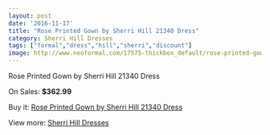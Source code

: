 ```yaml
---
layout: post
date: '2016-11-17'
title: "Rose Printed Gown by Sherri Hill 21340 Dress"
category: Sherri Hill Dresses
tags: ["formal","dress","hill","sherri","discount"]
image: http://www.neoformal.com/17575-thickbox_default/rose-printed-gown-by-sherri-hill-21340-dress.jpg
---
```

Rose Printed Gown by Sherri Hill 21340 Dress

On Sales: **$362.99**
<a href="https://www.neoformal.com/en/sherri-hill-dresses-2014/5735-rose-printed-gown-by-sherri-hill-21340-dress.html"><amp-img layout="responsive" width="600" height="600" src="//www.neoformal.com/17575-thickbox_default/rose-printed-gown-by-sherri-hill-21340-dress.jpg" alt="Rose Printed Gown by Sherri Hill 21340 Dress 0" /></a>
<a href="https://www.neoformal.com/en/sherri-hill-dresses-2014/5735-rose-printed-gown-by-sherri-hill-21340-dress.html"><amp-img layout="responsive" width="600" height="600" src="//www.neoformal.com/17576-thickbox_default/rose-printed-gown-by-sherri-hill-21340-dress.jpg" alt="Rose Printed Gown by Sherri Hill 21340 Dress 1" /></a>
<a href="https://www.neoformal.com/en/sherri-hill-dresses-2014/5735-rose-printed-gown-by-sherri-hill-21340-dress.html"><amp-img layout="responsive" width="600" height="600" src="//www.neoformal.com/17577-thickbox_default/rose-printed-gown-by-sherri-hill-21340-dress.jpg" alt="Rose Printed Gown by Sherri Hill 21340 Dress 2" /></a>
<a href="https://www.neoformal.com/en/sherri-hill-dresses-2014/5735-rose-printed-gown-by-sherri-hill-21340-dress.html"><amp-img layout="responsive" width="600" height="600" src="//www.neoformal.com/17578-thickbox_default/rose-printed-gown-by-sherri-hill-21340-dress.jpg" alt="Rose Printed Gown by Sherri Hill 21340 Dress 3" /></a>
<a href="https://www.neoformal.com/en/sherri-hill-dresses-2014/5735-rose-printed-gown-by-sherri-hill-21340-dress.html"><amp-img layout="responsive" width="600" height="600" src="//www.neoformal.com/25099-thickbox_default/rose-printed-gown-by-sherri-hill-21340-dress.jpg" alt="Rose Printed Gown by Sherri Hill 21340 Dress 4" /></a>

Buy it: [Rose Printed Gown by Sherri Hill 21340 Dress](https://www.neoformal.com/en/sherri-hill-dresses-2014/5735-rose-printed-gown-by-sherri-hill-21340-dress.html "Rose Printed Gown by Sherri Hill 21340 Dress")

View more: [Sherri Hill Dresses](https://www.neoformal.com/en/73-sherri-hill-dresses-2014 "Sherri Hill Dresses")
